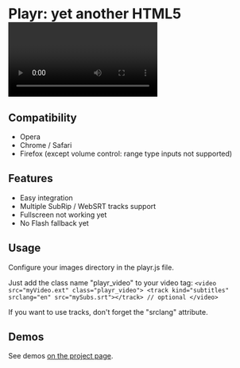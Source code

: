 # Playr: yet another HTML5 <video> player

## Compatibility

* Opera
* Chrome / Safari
* Firefox (except volume control: range type inputs not supported) 

## Features

* Easy integration
* Multiple SubRip / WebSRT tracks support
* Fullscreen not working yet
* No Flash fallback yet

## Usage

Configure your images directory in the playr.js file.

Just add the class name "playr_video" to your video tag:
`<video src="myVideo.ext" class="playr_video">
	<track kind="subtitles" srclang="en" src="mySubs.srt"></track> // optional
</video>`

If you want to use tracks, don't forget the "srclang" attribute.

## Demos

See demos [on the project page](http://www.delphiki.com/html5/playr/).
